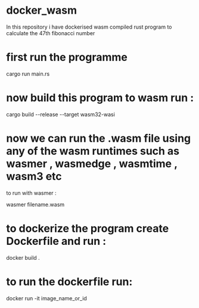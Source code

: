# docker_wasm
In this repository i have dockerised  wasm compiled rust program to calculate the 47th fibonacci number 

# first run the programme

cargo run main.rs

# now build this program to wasm run :
cargo build --release --target wasm32-wasi
# now we can run the .wasm file using any of the wasm runtimes such as wasmer , wasmedge , wasmtime , wasm3 etc

to run with wasmer :

wasmer filename.wasm
# to dockerize the program create Dockerfile and run :

docker build .
# to run the dockerfile run:
docker run -it image_name_or_id
